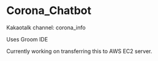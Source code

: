 # Corona_Chatbot

Kakaotalk channel: corona_info

Uses Groom IDE

Currently working on transferring this to AWS EC2 server. 
